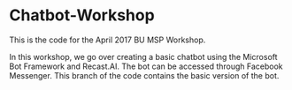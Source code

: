 # Chatbot-Workshop
This is the code for the April 2017 BU MSP Workshop.

In this workshop, we go over creating a basic chatbot using the Microsoft Bot Framework and Recast.AI.
The bot can be accessed through Facebook Messenger. This branch of the code contains the basic version of the bot.
